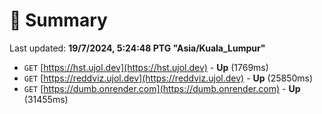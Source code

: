 # 📖 Summary
Last updated: **19/7/2024, 5:24:48 PTG "Asia/Kuala_Lumpur"**

- `GET` [https://hst.ujol.dev](https://hst.ujol.dev) - **Up** (1769ms)
- `GET` [https://reddviz.ujol.dev](https://reddviz.ujol.dev) - **Up** (25850ms)
- `GET` [https://dumb.onrender.com](https://dumb.onrender.com) - **Up** (31455ms)

